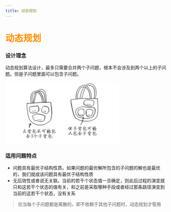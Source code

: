```yaml
---
title: 动态规划
--- 
```


# <font color="#FF8C00">动态规划</font>    

### 设计理念  
动态规划算法设计，最多只需要合并两个子问题，根本不会涉及到两个以上的子问题。但是子问题里面可以包含子问题。  

![动态规划](../.vuepress/public/imgs/dtgh.jpg)  

### 适用问题特点 
* 问题具有最优子结构性质。如果问题的最优解所包含的子问题的解也是最优的，我们就成该问题具有最优子结构性质  
* 无后效性或者说无关联。当前的若干个状态值一旦确定，则此后过程的演变就只和这若干个状态的值有关，和之前是采取哪种手段或者经过那条路径演变到当前的这若干个状态，没有关系  

> 仅当每个子问题都是离散的，即不依赖于其他子问题时，动态规划才管用